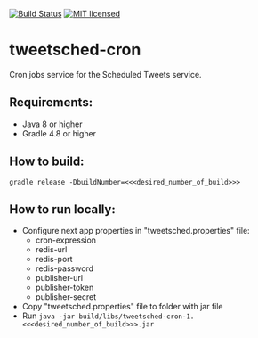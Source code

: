 [![Build Status](https://travis-ci.org/Tweetsched/tweetsched-cron.svg?branch=master)](https://travis-ci.org/Tweetsched/tweetsched-cron)
[![MIT licensed](https://img.shields.io/badge/license-MIT-blue.svg)](./LICENSE)

# tweetsched-cron

Cron jobs service for the Scheduled Tweets service.

## Requirements:
- Java 8 or higher
- Gradle 4.8 or higher

## How to build:
`gradle release -DbuildNumber=<<<desired_number_of_build>>>`

## How to run locally:
- Configure next app properties in "tweetsched.properties" file:
  - cron-expression
  - redis-url
  - redis-port
  - redis-password
  - publisher-url
  - publisher-token
  - publisher-secret
- Copy "tweetsched.properties" file to folder with jar file
- Run `java -jar build/libs/tweetsched-cron-1.<<<desired_number_of_build>>>.jar`
